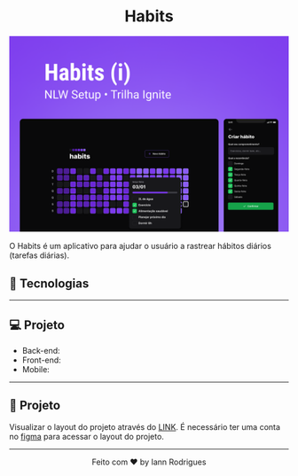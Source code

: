 <h1 align="center"> Habits </h1>

<div align="center">
  <img src=".github/habits.png" alt="" />
</div>

O Habits é um aplicativo para ajudar o usuário a rastrear hábitos diários (tarefas diárias).

## :rocket: Tecnologias

---

## :computer: Projeto

  - Back-end:
  - Front-end:
  - Mobile: 
---

## 🔖 Projeto

Visualizar o layout do projeto através do [LINK](https://www.figma.com/file/LV06lW0RPNPoV39LRoCEc7/nlw-setup%3A-Habits?node-id=6%3A344&t=RX7YxUcVVysUZn97-1). É necessário ter uma conta no [figma](https://www.figma.com/) para acessar o layout do projeto.

---

<p align="center">Feito com ♥ by Iann Rodrigues</p>
